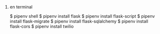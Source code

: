 1) en terminal 

    $ pipenv shell
    $ pipenv install flask
    $ pipenv install flask-script
    $ pipenv install flask-migrate
    $ pipenv install flask-sqlalchemy
    $ pipenv install flask-cors
    $ pipenv install twilio

